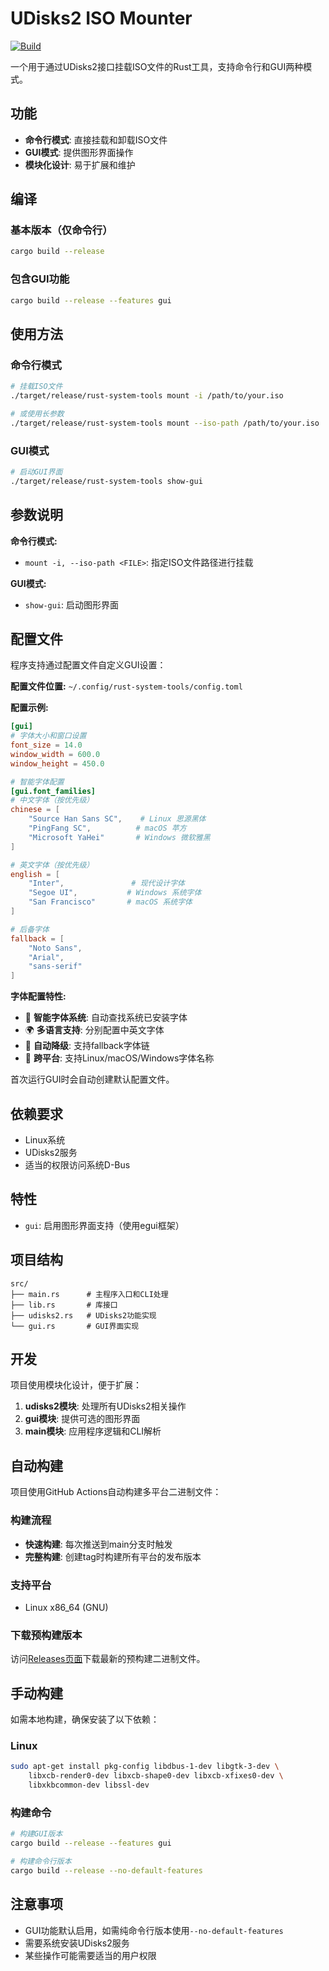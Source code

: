 # UDisks2 ISO Mounter

[![Build](https://github.com/junjiangao/rust-study-demo/actions/workflows/quick-build.yml/badge.svg?event=push)](https://github.com/junjiangao/rust-study-demo/actions/workflows/quick-build.yml)

一个用于通过UDisks2接口挂载ISO文件的Rust工具，支持命令行和GUI两种模式。

## 功能

- **命令行模式**: 直接挂载和卸载ISO文件
- **GUI模式**: 提供图形界面操作
- **模块化设计**: 易于扩展和维护

## 编译

### 基本版本（仅命令行）
```bash
cargo build --release
```

### 包含GUI功能
```bash
cargo build --release --features gui
```

## 使用方法

### 命令行模式
```bash
# 挂载ISO文件
./target/release/rust-system-tools mount -i /path/to/your.iso

# 或使用长参数
./target/release/rust-system-tools mount --iso-path /path/to/your.iso
```

### GUI模式
```bash
# 启动GUI界面
./target/release/rust-system-tools show-gui
```

## 参数说明

**命令行模式:**
- `mount -i, --iso-path <FILE>`: 指定ISO文件路径进行挂载

**GUI模式:**
- `show-gui`: 启动图形界面

## 配置文件

程序支持通过配置文件自定义GUI设置：

**配置文件位置:** `~/.config/rust-system-tools/config.toml`

**配置示例:**
```toml
[gui]
# 字体大小和窗口设置
font_size = 14.0
window_width = 600.0
window_height = 450.0

# 智能字体配置
[gui.font_families]
# 中文字体（按优先级）
chinese = [
    "Source Han Sans SC",    # Linux 思源黑体
    "PingFang SC",          # macOS 苹方
    "Microsoft YaHei"       # Windows 微软雅黑
]

# 英文字体（按优先级）
english = [
    "Inter",               # 现代设计字体
    "Segoe UI",           # Windows 系统字体
    "San Francisco"       # macOS 系统字体
]

# 后备字体
fallback = [
    "Noto Sans",
    "Arial",
    "sans-serif"
]
```

**字体配置特性:**
- 🎨 **智能字体系统**: 自动查找系统已安装字体
- 🌍 **多语言支持**: 分别配置中英文字体
- 🔄 **自动降级**: 支持fallback字体链
- 📱 **跨平台**: 支持Linux/macOS/Windows字体名称

首次运行GUI时会自动创建默认配置文件。

## 依赖要求

- Linux系统
- UDisks2服务
- 适当的权限访问系统D-Bus

## 特性

- `gui`: 启用图形界面支持（使用egui框架）

## 项目结构

```
src/
├── main.rs      # 主程序入口和CLI处理
├── lib.rs       # 库接口
├── udisks2.rs   # UDisks2功能实现
└── gui.rs       # GUI界面实现
```

## 开发

项目使用模块化设计，便于扩展：

1. **udisks2模块**: 处理所有UDisks2相关操作
2. **gui模块**: 提供可选的图形界面
3. **main模块**: 应用程序逻辑和CLI解析

## 自动构建

项目使用GitHub Actions自动构建多平台二进制文件：

### 构建流程
- **快速构建**: 每次推送到main分支时触发
- **完整构建**: 创建tag时构建所有平台的发布版本

### 支持平台
- Linux x86_64 (GNU)

### 下载预构建版本
访问[Releases页面](../../releases)下载最新的预构建二进制文件。

## 手动构建

如需本地构建，确保安装了以下依赖：

### Linux
```bash
sudo apt-get install pkg-config libdbus-1-dev libgtk-3-dev \
    libxcb-render0-dev libxcb-shape0-dev libxcb-xfixes0-dev \
    libxkbcommon-dev libssl-dev
```

### 构建命令
```bash
# 构建GUI版本
cargo build --release --features gui

# 构建命令行版本
cargo build --release --no-default-features
```

## 注意事项

- GUI功能默认启用，如需纯命令行版本使用`--no-default-features`
- 需要系统安装UDisks2服务
- 某些操作可能需要适当的用户权限